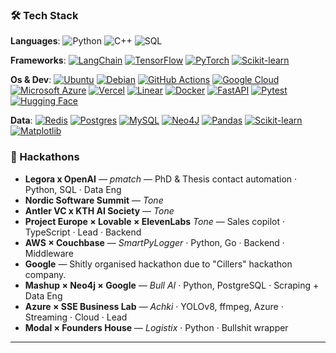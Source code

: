 ### 🛠 Tech Stack
**Languages**:
![Python](https://img.shields.io/badge/Python-3776AB?logo=python&logoColor=white)
![C++](https://img.shields.io/badge/C++-00599C?logo=c%2B%2B&logoColor=white)
![SQL](https://img.shields.io/badge/SQL-336791?logo=postgresql&logoColor=white)

**Frameworks**:
[![LangChain](https://img.shields.io/badge/LangChain-1c3c3c.svg?logo=langchain&logoColor=white)](#)
[![TensorFlow](https://img.shields.io/badge/TensorFlow-ff8f00?logo=tensorflow&logoColor=white)](#)
[![PyTorch](https://img.shields.io/badge/PyTorch-ee4c2c?logo=pytorch&logoColor=white)](#)
[![Scikit-learn](https://img.shields.io/badge/-scikit--learn-%23F7931E?logo=scikit-learn&logoColor=white)](#)

**Os & Dev**:
[![Ubuntu](https://img.shields.io/badge/Ubuntu-E95420?logo=ubuntu&logoColor=white)](#)
[![Debian](https://img.shields.io/badge/Debian-A81D33?logo=debian&logoColor=fff)](#)
[![GitHub Actions](https://img.shields.io/badge/GitHub_Actions-2088FF?logo=github-actions&logoColor=white)](#)
[![Google Cloud](https://img.shields.io/badge/Google%20Cloud-%234285F4.svg?logo=google-cloud&logoColor=white)](#)
[![Microsoft Azure](https://custom-icon-badges.demolab.com/badge/Microsoft%20Azure-0089D6?logo=msazure&logoColor=white)](#)
[![Vercel](https://img.shields.io/badge/Vercel-%23000000.svg?logo=vercel&logoColor=white)](#)
[![Linear](https://img.shields.io/badge/Linear-5E6AD2?logo=linear&logoColor=fff)](#)
[![Docker](https://img.shields.io/badge/Docker-2496ED?logo=docker&logoColor=fff)](#)
[![FastAPI](https://img.shields.io/badge/FastAPI-009485.svg?logo=fastapi&logoColor=white)](#)
[![Pytest](https://img.shields.io/badge/Pytest-fff?logo=pytest&logoColor=000)](#)
[![Hugging Face](https://img.shields.io/badge/Hugging%20Face-FFD21E?logo=huggingface&logoColor=000)](#)

**Data**:
[![Redis](https://img.shields.io/badge/Redis-%23DD0031.svg?logo=redis&logoColor=white)](#)
[![Postgres](https://img.shields.io/badge/Postgres-%23316192.svg?logo=postgresql&logoColor=white)](#)
[![MySQL](https://img.shields.io/badge/MySQL-4479A1?logo=mysql&logoColor=fff)](#)
[![Neo4J](https://img.shields.io/badge/Neo4j-008CC1?logo=neo4j&logoColor=white)](#)
[![Pandas](https://img.shields.io/badge/Pandas-150458?logo=pandas&logoColor=fff)](#)
[![Scikit-learn](https://img.shields.io/badge/-scikit--learn-%23F7931E?logo=scikit-learn&logoColor=white)](#)
[![Matplotlib](https://custom-icon-badges.demolab.com/badge/Matplotlib-71D291?logo=matplotlib&logoColor=fff)](#)

### 🚀 Hackathons
- **Legora x OpenAI** — *pmatch* — PhD & Thesis contact automation · Python, SQL · Data Eng  
- **Nordic Software Summit** — *Tone*  
- **Antler VC x KTH AI Society** — *Tone*  
- **Project Europe × Lovable × ElevenLabs** *Tone* — Sales copilot · TypeScript · Lead · Backend  
- **AWS × Couchbase** — *SmartPyLogger* · Python, Go · Backend · Middleware  
- **Google** — Shitly organised hackathon due to "Cillers" hackathon company.
- **Mashup × Neo4j × Google** — *Bull AI* · Python, PostgreSQL · Scraping + Data Eng  
- **Azure × SSE Business Lab** — *Achki* · YOLOv8, ffmpeg, Azure · Streaming · Cloud · Lead 
- **Modal × Founders House** — *Logistix* · Python · Bullshit wrapper
---
